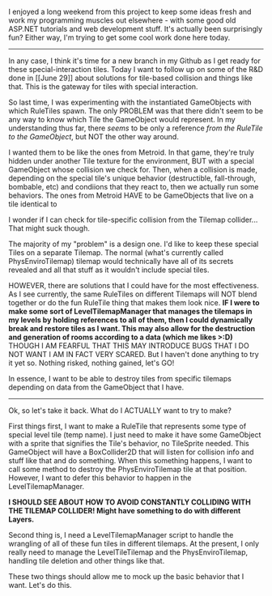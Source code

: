 I enjoyed a long weekend from this project to keep some ideas fresh and work my programming muscles out elsewhere - with some good old ASP.NET tutorials and web development stuff. It's actually been surprisingly fun?
Either way, I'm trying to get some cool work done here today.

---

In any case, I think it's time for a new branch in my Github as I get ready for these special-interaction tiles. Today I want to follow up on some of the R&D done in [[June 29]] about solutions for tile-based collision and things like that. This is the gateway for tiles with special interaction.

So last time, I was experimenting with the instantiated GameObjects with which RuleTiles spawn. The only PROBLEM was that there didn't seem to be any way to know which Tile the GameObject would represent.  In my understanding thus far, there *seems* to be only a reference *from the RuleTile to the GameObject*, but NOT the other way around.

I wanted them to be like the ones from Metroid. In that game, they're truly hidden under another Tile texture for the environment, BUT with a special GameObject whose collision we check for. Then, when a collision is made, depending on the special tile's unique behavior (destructible, fall-through, bombable, etc) and condiions that they react to, then we actually run some behaviors.
The ones from Metroid HAVE to be GameObjects that live on a tile identical to 

I wonder if I can check for tile-specific collision from the Tilemap collider... That might suck though.

The majority of my "problem" is a design one. I'd like to keep these special Tiles on a separate Tilemap. The normal (what's currently called PhysEnviroTilemap) tilemap would  technically have all of its secrets revealed and all that stuff as it wouldn't include special tiles.

HOWEVER, there are solutions that I could have for the most effectiveness. As I see currently, the same RuleTiles on different Tilemaps will NOT blend together or do the fun RuleTile thing that makes them look nice.
**IF I were to make some sort of LevelTilemapManager that manages the tilemaps in my levels by holding references to all of them, then I could dynamically break and restore tiles as I want. This may also allow for the destruction and generation of rooms according to a data (which me likes >:D)** THOUGH I AM FEARFUL THAT THIS MAY INTRODUCE BUGS THAT I DO NOT WANT I AM IN FACT VERY SCARED. But I haven't done anything to try it yet so. Nothing risked, nothing gained, let's GO!

In essence, I want to be able to destroy tiles from specific tilemaps depending on data from the GameObject that I have.

---

Ok, so let's take it back. What do I ACTUALLY want to try to make?

First things first, I want to make a RuleTile that represents some type of special level tile (temp name). I just need to make it have some GameObject with a sprite that signifies the Tile's behavior, no TileSprite needed. This GameObject will have a BoxCollider2D that will listen for collision info and stuff like that and do something.
When this something happens, I want to call some method to destroy the PhysEnviroTilemap tile at that position. However, I want to defer this behavior to happen in the LevelTilemapManager.

**I SHOULD SEE ABOUT HOW TO AVOID CONSTANTLY COLLIDING WITH THE TILEMAP COLLIDER! Might have something to do with different Layers.**

Second thing is, I need a LevelTilemapManager script to handle the wrangling of all of these fun tiles in different tilemaps. At the present, I only really need to manage the LevelTileTilemap and the PhysEnviroTilemap, handling tile deletion and other things like that.

These two things should allow me to mock up the basic behavior that I want. Let's do this.

